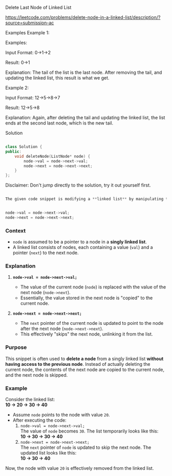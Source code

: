 Delete Last Node of Linked List


https://leetcode.com/problems/delete-node-in-a-linked-list/description/?source=submission-ac



Examples
Example 1:

Examples:

Input Format: 0->1->2

Result: 0->1


Explanation: The tail of the list is the last node. After removing the tail, and updating the linked list, this result is what we get.

Example 2:

Input Format: 12->5->8->7

Result: 12->5->8

Explanation: Again, after deleting the tail and updating the linked list, the list ends at the second last node, which is the new tail.

Solution
```cpp

class Solution {
public:
    void deleteNode(ListNode* node) {
        node->val = node->next->val;
        node->next = node->next->next;
    }
};

```
Disclaimer: Don't jump directly to the solution, try it out yourself first.

```cpp

The given code snippet is modifying a **linked list** by manipulating the values and pointers of the nodes. Here's a detailed breakdown:


node->val = node->next->val;
node->next = node->next->next;
```

### Context
- `node` is assumed to be a pointer to a node in a **singly linked list**.
- A linked list consists of nodes, each containing a value (`val`) and a pointer (`next`) to the next node.

### Explanation
1. **`node->val = node->next->val;`**
   - The value of the current node (`node`) is replaced with the value of the next node (`node->next`).
   - Essentially, the value stored in the next node is "copied" to the current node.

2. **`node->next = node->next->next;`**
   - The `next` pointer of the current node is updated to point to the node after the next node (`node->next->next`).
   - This effectively "skips" the next node, unlinking it from the list.

### Purpose
This snippet is often used to **delete a node** from a singly linked list **without having access to the previous node**. Instead of actually deleting the current node, the contents of the next node are copied to the current node, and the next node is skipped.

### Example
Consider the linked list:  
**10 → 20 → 30 → 40**

- Assume `node` points to the node with value `20`.
- After executing the code:
  1. `node->val = node->next->val;`  
     The value of `node` becomes `30`. The list temporarily looks like this:  
     **10 → 30 → 30 → 40**
  2. `node->next = node->next->next;`  
     The `next` pointer of `node` is updated to skip the next node. The updated list looks like this:  
     **10 → 30 → 40**

Now, the node with value `20` is effectively removed from the linked list.


